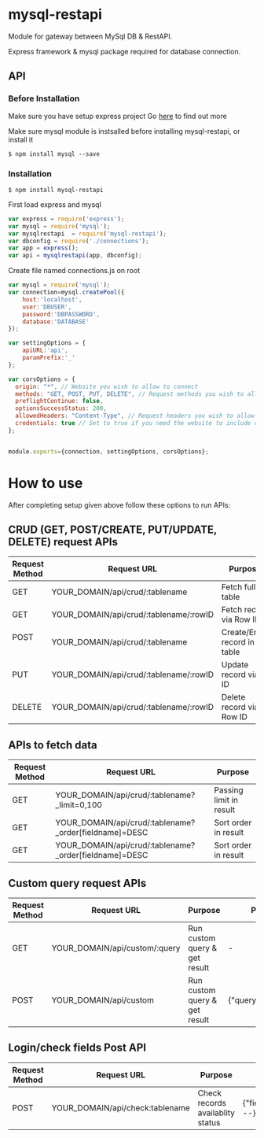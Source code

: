 # mysql-restapi

Module for gateway between MySql DB & RestAPI.

Express framework & mysql package required for database connection.

## API

### Before Installation
Make sure you have setup express project
Go [here](https://expressjs.com/) to find out more 

Make sure mysql module is instsalled before installing mysql-restapi, or install it

`$ npm install mysql --save`

### Installation

`$ npm install mysql-restapi`

First load express and mysql

```js
var express = require('express');
var mysql = require('mysql');
var mysqlrestapi  = require('mysql-restapi');
var dbconfig = require('./connections');
var app = express();
var api = mysqlrestapi(app, dbconfig);

```
Create file named connections.js on root

```js
var mysql = require('mysql');
var connection=mysql.createPool({
    host:'localhost',
    user:'DBUSER',
    password:'DBPASSWORD',
    database:'DATABASE'
});

var settingOptions = {
    apiURL:'api',
    paramPrefix:'_'
};

var corsOptions = {
  origin: "*", // Website you wish to allow to connect
  methods: "GET, POST, PUT, DELETE", // Request methods you wish to allow
  preflightContinue: false,
  optionsSuccessStatus: 200,
  allowedHeaders: "Content-Type", // Request headers you wish to allow
  credentials: true // Set to true if you need the website to include cookies in the requests sent
};


module.exports={connection, settingOptions, corsOptions};
```

# How to use

After completing setup given above follow these options to run APIs:

## CRUD (GET, POST/CREATE, PUT/UPDATE, DELETE) request APIs


Request Method | Request URL                            | Purpose                      | Parameters
-------------  | -------------------------------------  | ---------------------------  | -------------
GET            | YOUR_DOMAIN/api/crud/:tablename        | Fetch full table             | - 
GET            | YOUR_DOMAIN/api/crud/:tablename/:rowID | Fetch record via Row ID      | - 
POST           | YOUR_DOMAIN/api/crud/:tablename        | Create/Enter record in table | {"fieldname":"fieldvalue",---} 
PUT            | YOUR_DOMAIN/api/crud/:tablename/:rowID | Update record via ID         | {"fieldname":"fieldvalue",---}  
DELETE         | YOUR_DOMAIN/api/crud/:tablename/:rowID | Delete record via Row ID     | - 


## APIs to fetch data

Request Method | Request URL                                                           | Purpose                     
-------------  | -------------------------------------                                 | --------------------------- 
GET            | YOUR_DOMAIN/api/crud/:tablename?_limit=0,100                          | Passing limit in result            
GET            | YOUR_DOMAIN/api/crud/:tablename?_order[fieldname]=DESC                | Sort order in result            
GET            | YOUR_DOMAIN/api/crud/:tablename?_order[fieldname]=DESC                | Sort order in result            


## Custom query request APIs


Request Method | Request URL                     | Purpose                          | Parameters
-------------  | ------------------------------  | -------------------------------  | -------------
GET            | YOUR_DOMAIN/api/custom/:query   | Run custom query & get result    | - 
POST           | YOUR_DOMAIN/api/custom          | Run custom query & get result    | {"query":"SQL_QUERY"} 


## Login/check fields Post API


Request Method | Request URL                     | Purpose                          | Parameters
-------------  | ------------------------------  | -------------------------------  | -------------
POST           | YOUR_DOMAIN/api/check:tablename | Check records availablity status | {"fieldname":"fieldvalue",---} 


